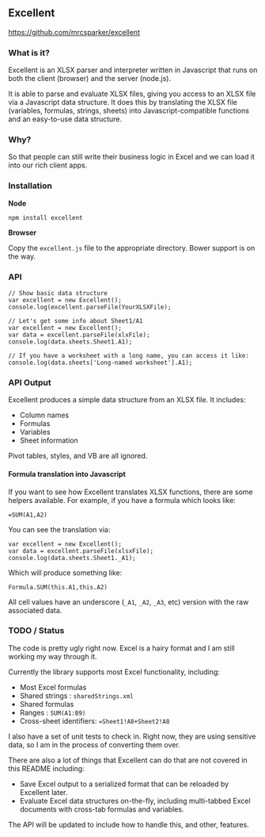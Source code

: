 ## Excellent

https://github.com/mrcsparker/excellent

### What is it?

Excellent is an XLSX parser and interpreter written in Javascript that runs on both the client (browser) and the server (node.js).

It is able to parse and evaluate XLSX files, giving you access to an XLSX file via a Javascript data structure.  It does this by translating the XLSX file (variables, formulas, strings, sheets) into Javascript-compatible functions and an easy-to-use data structure.

### Why?

So that people can still write their business logic in Excel and we can load it into our rich client apps.

### Installation

__Node__

    npm install excellent
    
__Browser__

Copy the `excellent.js` file to the appropriate directory.  Bower support is on the way.
### API

	// Show basic data structure
	var excellent = new Excellent();
	console.log(excellent.parseFile(YourXLSXFile);
	
	// Let's get some info about Sheet1/A1
	var excellent = new Excellent();
	var data = excellent.parseFile(xlxFile);	
	console.log(data.sheets.Sheet1.A1);
	
	// If you have a worksheet with a long name, you can access it like:
	console.log(data.sheets['Long-named worksheet'].A1);
		

### API Output

Excellent produces a simple data structure from an XLSX file.  It includes:

* Column names
* Formulas
* Variables
* Sheet information

Pivot tables, styles, and VB are all ignored.

#### Formula translation into Javascript

If you want to see how Excellent translates XLSX functions, there are some helpers available.  For example, if you have a formula which looks like:

	=SUM(A1,A2)

You can see the translation via:

	var excellent = new Excellent();
	var data = excellent.parseFile(xlsxFile);
	console.log(data.sheets.Sheet1._A1);
	
Which will produce something like:

	Formula.SUM(this.A1,this.A2)
	
All cell values have an underscore (`_A1`, `_A2`, `_A3`, etc) version with the raw associated data.


### TODO / Status

The code is pretty ugly right now.  Excel is a hairy format and I am still working my way through it.

Currently the library supports most Excel functionality, including:

* Most Excel formulas
* Shared strings : `sharedStrings.xml`
* Shared formulas
* Ranges : `SUM(A1:B9)`
* Cross-sheet identifiers: `=Sheet1!A8+Sheet2!A8`

I also have a set of unit tests to check in.  Right now, they are using sensitive data, so I am in the process of converting them over.

There are also a lot of things that Excellent can do that are not covered in this README including:

* Save Excel output to a serialized format that can be reloaded by Excellent later.
* Evaluate Excel data structures on-the-fly, including multi-tabbed Excel documents with cross-tab formulas and variables.

The API will be updated to include how to handle this, and other, features.

